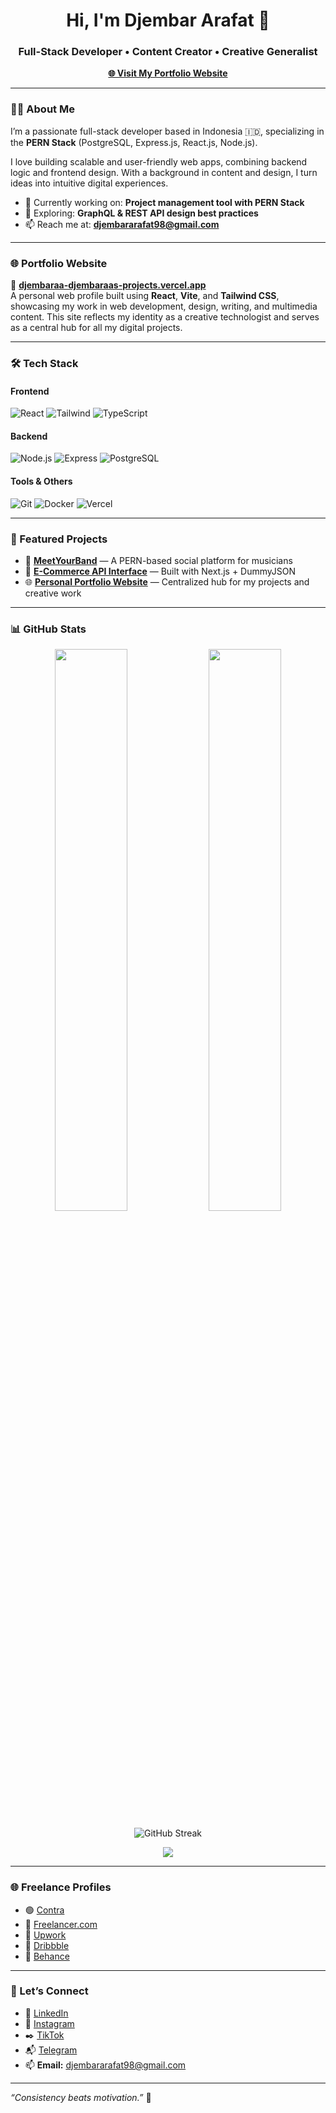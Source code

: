 <h1 align="center">Hi, I'm Djembar Arafat 👋</h1>
<h3 align="center">Full-Stack Developer • Content Creator • Creative Generalist</h3>

<p align="center">
  <a href="https://djembaraa-djembaraas-projects.vercel.app" target="_blank"><strong>🌐 Visit My Portfolio Website</strong></a>  
</p>

---

### 👨‍💻 About Me

I’m a passionate full-stack developer based in Indonesia 🇮🇩, specializing in the **PERN Stack** (PostgreSQL, Express.js, React.js, Node.js).

I love building scalable and user-friendly web apps, combining backend logic and frontend design. With a background in content and design, I turn ideas into intuitive digital experiences.

- 🔭 Currently working on: **Project management tool with PERN Stack**
- 🌱 Exploring: **GraphQL & REST API design best practices**
- 📫 Reach me at: **djembararafat98@gmail.com**

---

### 🌐 Portfolio Website

🔗 [**djembaraa-djembaraas-projects.vercel.app**](https://djembaraa-djembaraas-projects.vercel.app/)  
A personal web profile built using **React**, **Vite**, and **Tailwind CSS**, showcasing my work in web development, design, writing, and multimedia content. This site reflects my identity as a creative technologist and serves as a central hub for all my digital projects.

---

### 🛠️ Tech Stack

#### Frontend
![React](https://img.shields.io/badge/React-20232A?style=flat&logo=react&logoColor=61DAFB)
![Tailwind](https://img.shields.io/badge/TailwindCSS-06B6D4?style=flat&logo=tailwind-css&logoColor=white)
![TypeScript](https://img.shields.io/badge/TypeScript-3178C6?style=flat&logo=typescript&logoColor=white)

#### Backend
![Node.js](https://img.shields.io/badge/Node.js-339933?style=flat&logo=nodedotjs&logoColor=white)
![Express](https://img.shields.io/badge/Express.js-000000?style=flat&logo=express&logoColor=white)
![PostgreSQL](https://img.shields.io/badge/PostgreSQL-4169E1?style=flat&logo=postgresql&logoColor=white)

#### Tools & Others
![Git](https://img.shields.io/badge/Git-F05032?style=flat&logo=git&logoColor=white)
![Docker](https://img.shields.io/badge/Docker-2496ED?style=flat&logo=docker&logoColor=white)
![Vercel](https://img.shields.io/badge/Vercel-000?style=flat&logo=vercel&logoColor=white)

---

### 📌 Featured Projects

- 🧩 [**MeetYourBand**](https://github.com/djembaraa/meetyourband) — A PERN-based social platform for musicians  
- 🛒 [**E-Commerce API Interface**](https://ecommerce-public-api.vercel.app/) — Built with Next.js + DummyJSON  
- 🌐 [**Personal Portfolio Website**](https://djembaraa-djembaraas-projects.vercel.app/) — Centralized hub for my projects and creative work

---

### 📊 GitHub Stats

<p align="center">
  <img src="https://github-readme-stats.vercel.app/api?username=djembaraa&show_icons=true&theme=tokyonight&hide_border=true" width="48%" />
  <img src="https://github-readme-stats.vercel.app/api/top-langs?username=djembaraa&layout=compact&theme=tokyonight&hide_border=true" width="48%" />
</p>

<p align="center">
  <img src="https://streak-stats.demolab.com?user=djembaraa&theme=tokyonight&hide_border=true" alt="GitHub Streak" />
</p>

<p align="center">
  <img src="https://github-profile-trophy.vercel.app/?username=djembaraa&theme=tokyonight&row=1&column=6" />
</p>

---

### 🌐 Freelance Profiles

- 🟢 [Contra](https://contra.com/djembar_arafat_6jni9po6)  
- 💼 [Freelancer.com](https://www.freelancer.com/u/DjembarArafat)  
- 🔧 [Upwork](https://www.upwork.com/freelancers/~0180098ebaaab0aa80)  
- 🎨 [Dribbble](https://dribbble.com/Djembara)  
- 🧠 [Behance](https://www.behance.net/djembararafat)

---

### 🤝 Let’s Connect

- 🔗 [LinkedIn](https://www.linkedin.com/in/djembaraa)
- 📸 [Instagram](https://instagram.com/djembaraa)
- ✒️ [TikTok](https://tiktok.com/@djembaraa)
- 📬 [Telegram](https://t.me/djembaraa)
- 📫 **Email:** djembararafat98@gmail.com

---

_“Consistency beats motivation.”_ 🚀
